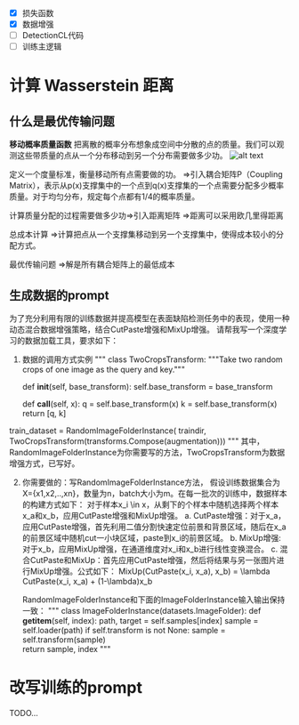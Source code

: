- [x] 损失函数
- [x] 数据增强
- [ ] DetectionCL代码
- [ ] 训练主逻辑

# 计算 Wasserstein 距离

## 什么是最优传输问题
**移动概率质量函数**
把离散的概率分布想象成空间中分散的点的质量。我们可以观测这些带质量的点从一个分布移动到另一个分布需要做多少功。
![alt text](image.png)

定义一个度量标准，衡量移动所有点需要做的功。
=>引入耦合矩阵P（Coupling Matrix），表示从p(x)支撑集中的一个点到q(x)支撑集的一个点需要分配多少概率质量。对于均匀分布，规定每个点都有1/4的概率质量。

计算质量分配的过程需要做多少功=>引入距离矩阵
=>距离可以采用欧几里得距离

总成本计算
=>计算把点从一个支撑集移动到另一个支撑集中，使得成本较小的分配方式。

最优传输问题
=>解是所有耦合矩阵上的最低成本


## 生成数据的prompt
为了充分利用有限的训练数据并提高模型在表面缺陷检测任务中的表现，使用一种动态混合数据增强策略，结合CutPaste增强和MixUp增强。
请帮我写一个深度学习的数据加载工具，要求如下：
1. 数据的调用方式实例
"""
class TwoCropsTransform:
    """Take two random crops of one image as the query and key."""

    def __init__(self, base_transform):
        self.base_transform = base_transform

    def __call__(self, x):
        q = self.base_transform(x)
        k = self.base_transform(x)
        return [q, k]

train_dataset = RandomImageFolderInstance(
        traindir,
        TwoCropsTransform(transforms.Compose(augmentation)))
"""
其中，RandomImageFolderInstance为你需要写的方法，TwoCropsTransform为数据增强方式，已写好。

2. 你需要做的：写RandomImageFolderInstance方法，
   假设训练数据集合为X={x1,x2,..,xn}，数量为n，batch大小为m。在每一批次的训练中，数据样本的构建方式如下：
    对于样本x_i \in x，从剩下的个样本中随机选择两个样本x_a和x_b，应用CutPaste增强和MixUp增强。
    a. CutPaste增强：对于x_a，应用CutPaste增强，首先利用二值分割快速定位前景和背景区域，随后在x_a的前景区域中随机cut一小块区域，paste到x_i的前景区域。
    b. MixUp增强: 对于x_b，应用MixUp增强，在通道维度对x_i和x_b进行线性变换混合。
    c. 混合CutPaste和MixUp：首先应用CutPaste增强，然后将结果与另一张图片进行MixUp增强。公式如下：
    MixUp(CutPaste(x_i, x_a), x_b) = \lambda CutPaste(x_i, x_a) + (1-\lambda)x_b

    RandomImageFolderInstance和下面的ImageFolderInstance输入输出保持一致：
    """
    class ImageFolderInstance(datasets.ImageFolder):
    def __getitem__(self, index):
        path, target = self.samples[index]
        sample = self.loader(path)
        if self.transform is not None:
            sample = self.transform(sample)           
        return sample, index
    """


# 改写训练的prompt
TODO...


# 